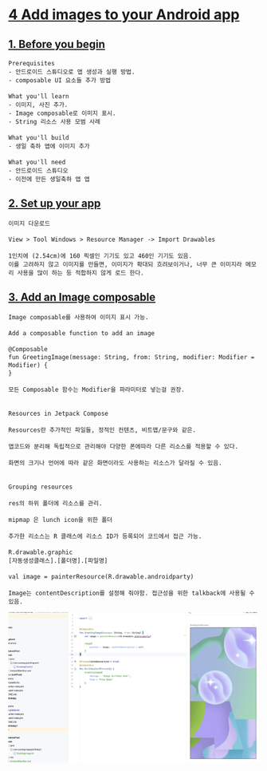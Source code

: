 # [4 Add images to your Android app](https://developer.android.com/codelabs/basic-android-kotlin-compose-add-images?continue=https%3A%2F%2Fdeveloper.android.com%2Fcourses%2Fpathways%2Fandroid-basics-compose-unit-1-pathway-3%23codelab-https%3A%2F%2Fdeveloper.android.com%2Fcodelabs%2Fbasic-android-kotlin-compose-add-images#0)

## [1. Before you begin](https://developer.android.com/codelabs/basic-android-kotlin-compose-add-images?continue=https%3A%2F%2Fdeveloper.android.com%2Fcourses%2Fpathways%2Fandroid-basics-compose-unit-1-pathway-3%23codelab-https%3A%2F%2Fdeveloper.android.com%2Fcodelabs%2Fbasic-android-kotlin-compose-add-images#0)

```
Prerequisites
- 안드로이드 스튜디오로 앱 생성과 실행 방법.
- composable UI 요소들 추가 방법 

What you'll learn
- 이미지, 사진 추가.
- Image composable로 이미지 표시.
- String 리소스 사용 모범 사례

What you'll build
- 생일 축하 앱에 이미지 추가

What you'll need
- 안드로이드 스튜디오
- 이전에 만든 생일축하 앱 앱
```

## [2. Set up your app](https://developer.android.com/codelabs/basic-android-kotlin-compose-add-images?continue=https%3A%2F%2Fdeveloper.android.com%2Fcourses%2Fpathways%2Fandroid-basics-compose-unit-1-pathway-3%23codelab-https%3A%2F%2Fdeveloper.android.com%2Fcodelabs%2Fbasic-android-kotlin-compose-add-images#1)

```
이미지 다운로드

View > Tool Windows > Resource Manager -> Import Drawables

1인치에 (2.54cm)에 160 픽셀인 기기도 있고 460인 기기도 있음.
이를 고려하지 않고 이미지를 만들면, 이미지가 확대되 흐려보이거나, 너무 큰 이미지라 메모리 사용을 많이 하는 등 적합하지 않게 로드 한다.

```

## [3. Add an Image composable](https://developer.android.com/codelabs/basic-android-kotlin-compose-add-images?continue=https%3A%2F%2Fdeveloper.android.com%2Fcourses%2Fpathways%2Fandroid-basics-compose-unit-1-pathway-3%23codelab-https%3A%2F%2Fdeveloper.android.com%2Fcodelabs%2Fbasic-android-kotlin-compose-add-images#2)

```
Image composable를 사용하여 이미지 표시 가능.

Add a composable function to add an image

@Composable
fun GreetingImage(message: String, from: String, modifier: Modifier = Modifier) {
}

모든 Composable 함수는 Modifier을 파라미터로 넣는걸 권장.


Resources in Jetpack Compose

Resources란 추가적인 파일들, 정적인 컨텐츠, 비트맵/문구와 같은.

앱코드와 분리해 독립적으로 관리해야 다양한 폰에따라 다른 리소스를 적용할 수 있다.

화면의 크기나 언어에 따라 같은 화면이라도 사용하는 리소스가 달라질 수 있음.


Grouping resources

res의 하위 폴더에 리소스를 관리.

mipmap 은 lunch icon을 위한 폴더

추가한 리소스는 R 클래스에 리소스 ID가 등록되어 코드에서 접근 가능. 

R.drawable.graphic
[자동생성클래스].[폴더명].[파일명]

val image = painterResource(R.drawable.androidparty)

Image는 contentDescription를 설정해 줘야함. 접근성을 위한 talkback에 사용될 수 있음.

```

<img src = "../screenshots/add_an_Image_composable.png" width="1000">